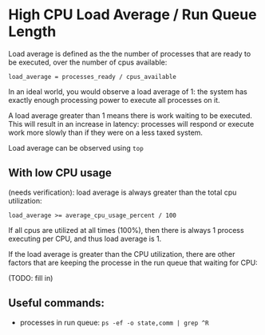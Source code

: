 # High CPU Load Average / Run Queue Length

Load average is defined as the the number of processes that are
ready to be executed, over the number of cpus available:

    load_average = processes_ready / cpus_available

In an ideal world, you would observe a load average of 1: the system
has exactly enough processing power to execute all processes on it.

A load average greater than 1 means there is work waiting to be
executed. This will result in an increase in latency: processes will
respond or execute work more slowly than if they were on a less taxed
system.

Load average can be observed using `top`

## With low CPU usage

(needs verification): load average is always greater than the total cpu utilization:

    load_average >= average_cpu_usage_percent / 100

If all cpus are utilized at all times (100%), then there is always 1 process executing
per CPU, and thus load average is 1.

If the load average is greater than the CPU utilization, there are other factors that
are keeping the processe in the run queue that waiting for CPU:

(TODO: fill in)

## Useful commands:

* processes in run queue: `ps -ef -o state,comm | grep ^R`

